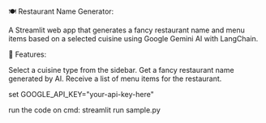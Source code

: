 🍽️ Restaurant Name Generator:

   A Streamlit web app that generates a fancy restaurant name and menu items based on a selected cuisine using Google Gemini AI with LangChain.
   
🚀 Features:

   Select a cuisine type from the sidebar.
   Get a fancy restaurant name generated by AI.
   Receive a list of menu items for the restaurant.   
   
 set GOOGLE_API_KEY="your-api-key-here"  

 run the code on cmd:
   streamlit run sample.py

